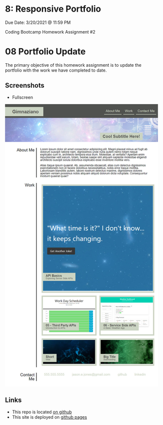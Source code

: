 # 8: Responsive Portfolio
Due Date: 3/20/2021 @ 11:59 PM

Coding Bootcamp Homework Assignment #2
# 08 Portfolio Update
The primary objective of this homework assignment is to update the portfolio with the work we have completed to date.

## Screenshots
* Fullscreen

![<img src=assets/images/screenshot3.jpg>](assets/images/screenshot3.jpg)

## Links
* This repo is located [on github](https://github.com/jonesjsc/08-Homework-Updated-Portfolio)
* This site is deployed on [github pages](https://jonesjsc.github.io/08-Homework-Updated-Portfolio/)